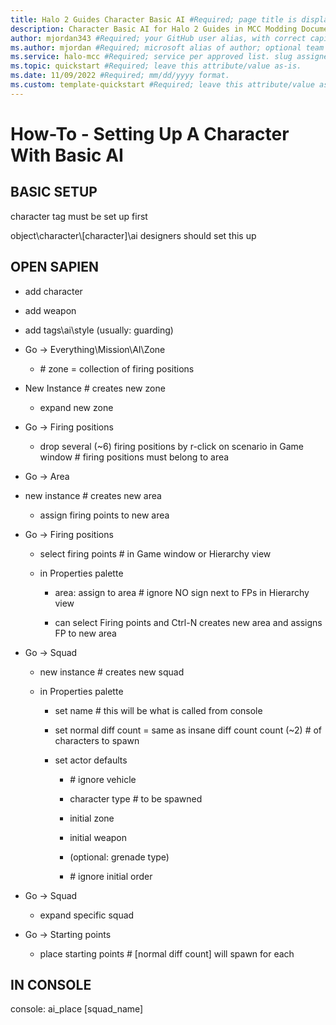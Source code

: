 ```yaml
---
title: Halo 2 Guides Character Basic AI #Required; page title is displayed in search results. Include the brand.
description: Character Basic AI for Halo 2 Guides in MCC Modding Documentation. #Required; article description that is displayed in search results. 
author: mjordan343 #Required; your GitHub user alias, with correct capitalization.
ms.author: mjordan #Required; microsoft alias of author; optional team alias.
ms.service: halo-mcc #Required; service per approved list. slug assigned by ACOM.
ms.topic: quickstart #Required; leave this attribute/value as-is.
ms.date: 11/09/2022 #Required; mm/dd/yyyy format.
ms.custom: template-quickstart #Required; leave this attribute/value as-is.
---
```


# How-To - Setting Up A Character With Basic AI

## BASIC SETUP

character tag must be set up first

object\character\\[character]\ai
designers should set this up

## OPEN SAPIEN

- add character

- add weapon

- add tags\ai\style (usually: guarding)

- Go -> Everything\Mission\AI\Zone
    
    - \# zone = collection of firing positions

- New Instance     # creates new zone

    - expand new zone

- Go -> Firing positions

    - drop several (~6) firing positions by r-click on scenario in Game window    # firing positions must belong to area

- Go -> Area

- new instance     # creates new area

    - assign firing points to new area

- Go -> Firing positions

    - select firing points     # in Game window or Hierarchy view

    - in Properties palette

        - area: assign to area  # ignore NO sign next to FPs in Hierarchy view

        - can select Firing points and Ctrl-N creates new area and assigns FP to new area

- Go -> Squad

    - new instance     # creates new squad

    - in Properties palette

        - set name     # this will be what is called from console

        - set normal diff count = same as insane diff count count (~2) # of characters to spawn

        - set actor defaults

            - \# ignore vehicle

            - character type     # to be spawned

            - initial zone

            - initial weapon

            - (optional: grenade type)

            - \# ignore initial order

- Go -> Squad

    - expand specific squad

- Go -> Starting points

    - place starting points     # [normal diff count] will spawn for each

## IN CONSOLE

console: ai_place \[squad_name]
